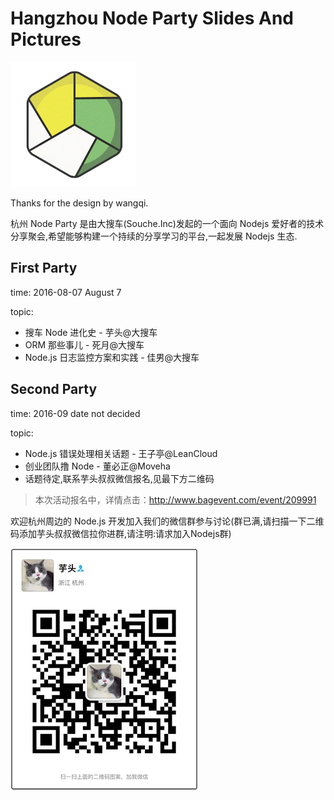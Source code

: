 # Hangzhou Node Party Slides And Pictures

![](./logo.png)

Thanks for the design by wangqi. 

杭州 Node Party 是由大搜车(Souche.Inc)发起的一个面向 Nodejs 爱好者的技术分享聚会,希望能够构建一个持续的分享学习的平台,一起发展 Nodejs 生态.

## First Party

time: 2016-08-07 August 7

topic:

 * 搜车 Node 进化史             - 芋头@大搜车
 * ORM 那些事儿                 - 死月@大搜车
 * Node.js 日志监控方案和实践    - 佳男@大搜车
 
## Second Party

time: 2016-09 date not decided

topic: 

 * Node.js 错误处理相关话题      - 王子亭@LeanCloud
 * 创业团队撸 Node              - 董必正@Moveha
 * 话题待定,联系芋头叔叔微信报名,见最下方二维码

> 本次活动报名中，详情点击：http://www.bagevent.com/event/209991

欢迎杭州周边的 Node.js 开发加入我们的微信群参与讨论(群已满,请扫描一下二维码添加芋头叔叔微信拉你进群,请注明:请求加入Nodejs群)

![](./qrcode.jpg)
